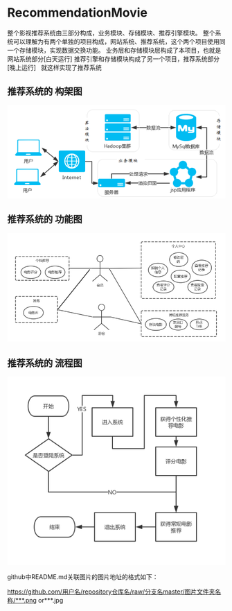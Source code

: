 # RecommendationMovie
整个影视推荐系统由三部分构成，业务模块、存储模块、推荐引擎模块。
整个系统可以理解为有两个单独的项目构成，网站系统、推荐系统，这个两个项目使用同一个存储模块，实现数据交换功能。
业务层和存储模块层构成了本项目，也就是网站系统部分[白天运行]
推荐引擎和存储模块构成了另一个项目，推荐系统部分[晚上运行]
 
就这样实现了推荐系统
 
## 推荐系统的 构架图
![系统架构图]( https://github.com/BuleAnt/RepositoryResources/raw/master/image/RecommendationMovie/XiTongJieGou.png)
## 推荐系统的 功能图
![系统功能图](https://github.com/BuleAnt/RepositoryResources/raw/master/image/RecommendationMovie/jie_gou_she_ji.png)
## 推荐系统的 流程图
![系统流程图](https://github.com/BuleAnt/RepositoryResources/raw/master/image/RecommendationMovie/liu_cheng_tu.png)



github中README.md关联图片的图片地址的格式如下：

https://github.com/用户名/repository仓库名/raw/分支名master/图片文件夹名称/***.png or***.jpg

